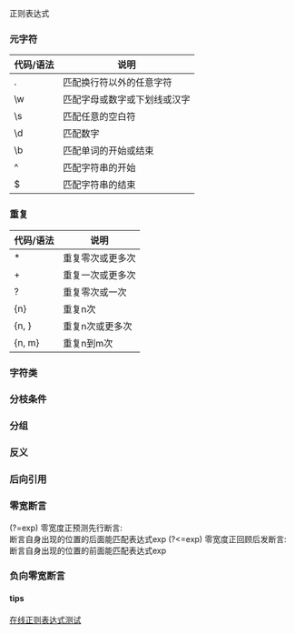 正则表达式
### 元字符
 代码/语法 | 说明 
 --- | ---
 . | 匹配换行符以外的任意字符 
 \w | 匹配字母或数字或下划线或汉字 
 \s | 匹配任意的空白符 
 \d | 匹配数字 
 \b | 匹配单词的开始或结束 
 ^  | 匹配字符串的开始 
 $ | 匹配字符串的结束

### 重复
 代码/语法 | 说明 
  --- | ---
  * | 重复零次或更多次 
  + | 重复一次或更多次 
  ? | 重复零次或一次 
  {n} | 重复n次 
  {n, } | 重复n次或更多次 
  {n, m} | 重复n到m次

### 字符类 

### 分枝条件 

### 分组 

### 反义

### 后向引用

### 零宽断言 
(?=exp) 零宽度正预测先行断言:  
断言自身出现的位置的后面能匹配表达式exp
(?<=exp) 零宽度正回顾后发断言:  
断言自身出现的位置的前面能匹配表达式exp

### 负向零宽断言

#### tips
[在线正则表达式测试](https://regex.supfree.net/)
